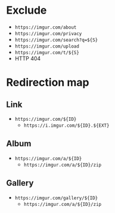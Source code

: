 # Exclude
- `https://imgur.com/about`
- `https://imgur.com/privacy`
- `https://imgur.com/search?q=${S}`
- `https://imgur.com/upload`
- `https://imgur.com/t/${S}`
- HTTP 404

# Redirection map

Link
---
- `https://imgur.com/${ID}`
    - `https://i.imgur.com/${ID}.${EXT}`

Album
---
- `https://imgur.com/a/${ID}`
    - `https://imgur.com/a/${ID}/zip`

Gallery
---
- `https://imgur.com/gallery/${ID}`
    - `https://imgur.com/a/${ID}/zip`
